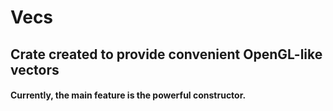 # Vecs
## Crate created to provide convenient OpenGL-like vectors
#### Currently, the main feature is the powerful constructor.
